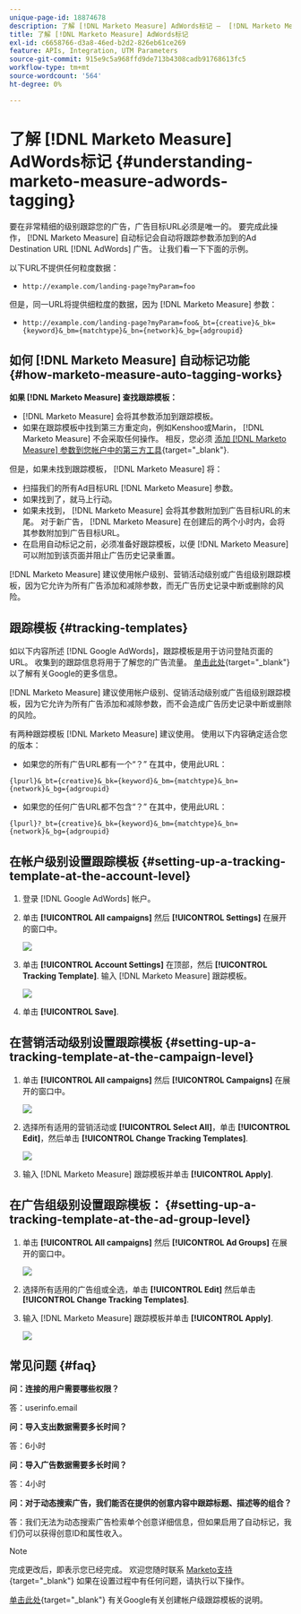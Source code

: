 ```yaml
---
unique-page-id: 18874678
description: 了解 [!DNL Marketo Measure] AdWords标记 —  [!DNL Marketo Measure]
title: 了解 [!DNL Marketo Measure] AdWords标记
exl-id: c6658766-d3a8-46ed-b2d2-826eb61ce269
feature: APIs, Integration, UTM Parameters
source-git-commit: 915e9c5a968ffd9de713b4308cadb91768613fc5
workflow-type: tm+mt
source-wordcount: '564'
ht-degree: 0%

---
```


# 了解 [!DNL Marketo Measure] AdWords标记 {#understanding-marketo-measure-adwords-tagging}

要在非常精细的级别跟踪您的广告，广告目标URL必须是唯一的。 要完成此操作， [!DNL Marketo Measure] 自动标记会自动将跟踪参数添加到的Ad Destination URL [!DNL AdWords] 广告。 让我们看一下下面的示例。

以下URL不提供任何粒度数据：

* `http://example.com/landing-page?myParam=foo`

但是，同一URL将提供细粒度的数据，因为 [!DNL Marketo Measure] 参数：

* `http://example.com/landing-page?myParam=foo&_bt={creative}&_bk={keyword}&_bm={matchtype}&_bn={network}&_bg={adgroupid}`

## 如何 [!DNL Marketo Measure] 自动标记功能 {#how-marketo-measure-auto-tagging-works}

**如果 [!DNL Marketo Measure] 查找跟踪模板：**

* [!DNL Marketo Measure] 会将其参数添加到跟踪模板。
* 如果在跟踪模板中找到第三方重定向，例如Kenshoo或Marin， [!DNL Marketo Measure] 不会采取任何操作。 相反，您必须 [添加 [!DNL Marketo Measure] 参数到您帐户中的第三方工具](/help/api-connections/utilizing-marketo-measures-api-connections/how-bid-management-tools-affect-marketo-measure.md){target="_blank"}.

但是，如果未找到跟踪模板， [!DNL Marketo Measure] 将：

* 扫描我们的所有Ad目标URL [!DNL Marketo Measure] 参数。
* 如果找到了，就马上行动。
* 如果未找到， [!DNL Marketo Measure] 会将其参数附加到广告目标URL的末尾。 对于新广告， [!DNL Marketo Measure] 在创建后的两个小时内，会将其参数附加到广告目标URL。
* 在启用自动标记之前，必须准备好跟踪模板，以便 [!DNL Marketo Measure] 可以附加到该页面并阻止广告历史记录重置。

[!DNL Marketo Measure] 建议使用帐户级别、营销活动级别或广告组级别跟踪模板，因为它允许为所有广告添加和减除参数，而无广告历史记录中断或删除的风险。

## 跟踪模板 {#tracking-templates}

如以下内容所述 [!DNL Google AdWords]，跟踪模板是用于访问登陆页面的URL。 收集到的跟踪信息将用于了解您的广告流量。 [单击此处](https://support.google.com/adwords/answer/7197008?hl=en){target="_blank"} 以了解有关Google的更多信息。

[!DNL Marketo Measure] 建议使用帐户级别、促销活动级别或广告组级别跟踪模板，因为它允许为所有广告添加和减除参数，而不会造成广告历史记录中断或删除的风险。

有两种跟踪模板 [!DNL Marketo Measure] 建议使用。 使用以下内容确定适合您的版本：

* 如果您的所有广告URL都有一个“？” 在其中，使用此URL：

`{lpurl}&_bt={creative}&_bk={keyword}&_bm={matchtype}&_bn={network}&_bg={adgroupid}`

* 如果您的任何广告URL都不包含“？” 在其中，使用此URL：

`{lpurl}?_bt={creative}&_bk={keyword}&_bm={matchtype}&_bn={network}&_bg={adgroupid}`

## 在帐户级别设置跟踪模板 {#setting-up-a-tracking-template-at-the-account-level}

1. 登录 [!DNL Google AdWords] 帐户。

1. 单击 **[!UICONTROL All campaigns]** 然后 **[!UICONTROL Settings]** 在展开的窗口中。

   ![](assets/1.png)

1. 单击 **[!UICONTROL Account Settings]** 在顶部，然后 **[!UICONTROL Tracking Template]**. 输入 [!DNL Marketo Measure] 跟踪模板。

   ![](assets/2-1.png)

1. 单击 **[!UICONTROL Save]**.

## 在营销活动级别设置跟踪模板 {#setting-up-a-tracking-template-at-the-campaign-level}

1. 单击 **[!UICONTROL All campaigns]** 然后 **[!UICONTROL Campaigns]** 在展开的窗口中。

   ![](assets/3.png)

1. 选择所有适用的营销活动或 **[!UICONTROL Select All]**，单击 **[!UICONTROL Edit]**，然后单击 **[!UICONTROL Change Tracking Templates]**.

   ![](assets/4-1.png)

1. 输入 [!DNL Marketo Measure] 跟踪模板并单击 **[!UICONTROL Apply]**.

## 在广告组级别设置跟踪模板： {#setting-up-a-tracking-template-at-the-ad-group-level}

1. 单击 **[!UICONTROL All campaigns]** 然后 **[!UICONTROL Ad Groups]** 在展开的窗口中。

   ![](assets/5-1.png)

1. 选择所有适用的广告组或全选，单击 **[!UICONTROL Edit]** 然后单击 **[!UICONTROL Change Tracking Templates]**.

1. 输入 [!DNL Marketo Measure] 跟踪模板并单击 **[!UICONTROL Apply]**.

   ![](assets/6-1.png)

## 常见问题 {#faq}

**问：连接的用户需要哪些权限？**

答：userinfo.email

**问：导入支出数据需要多长时间？**

答：6小时

**问：导入广告数据需要多长时间？**

答：4小时

**问：对于动态搜索广告，我们能否在提供的创意内容中跟踪标题、描述等的组合？**

答：我们无法为动态搜索广告检索单个创意详细信息，但如果启用了自动标记，我们仍可以获得创意ID和属性收入。

>[!NOTE]
>
>完成更改后，即表示您已经完成。 欢迎您随时联系 [Marketo支持](https://nation.marketo.com/t5/support/ct-p/Support){target="_blank"} 如果在设置过程中有任何问题，请执行以下操作。

[单击此处](https://support.google.com/adwords/answer/6076199?hl=en#tracking){target="_blank"} 有关Google有关创建帐户级跟踪模板的说明。
